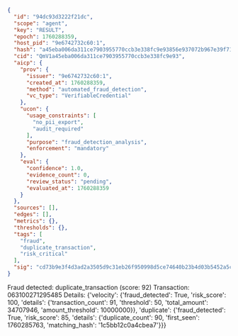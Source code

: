 ```json
{
  "id": "94dc93d3222f21dc",
  "scope": "agent",
  "key": "RESULT",
  "epoch": 1760288359,
  "host_pid": "9e6742732c60:1",
  "hash": "a45eba006da311ce7903955770ccb3e338fc9e93856e937072b967e39f71a132",
  "cid": "QmV1a45eba006da311ce7903955770ccb3e338fc9e93",
  "aicp": {
    "prov": {
      "issuer": "9e6742732c60:1",
      "created_at": 1760288359,
      "method": "automated_fraud_detection",
      "vc_type": "VerifiableCredential"
    },
    "ucon": {
      "usage_constraints": [
        "no_pii_export",
        "audit_required"
      ],
      "purpose": "fraud_detection_analysis",
      "enforcement": "mandatory"
    },
    "eval": {
      "confidence": 1.0,
      "evidence_count": 0,
      "review_status": "pending",
      "evaluated_at": 1760288359
    }
  },
  "sources": [],
  "edges": [],
  "metrics": {},
  "thresholds": {},
  "tags": [
    "fraud",
    "duplicate_transaction",
    "risk_critical"
  ],
  "sig": "cd73b9e3f4d3ad2a3505d9c31eb26f950998d5ce74640b23b4d03b5452a5c034"
}
```

Fraud detected: duplicate_transaction (score: 92)
Transaction: 063100271295485
Details: {'velocity': {'fraud_detected': True, 'risk_score': 100, 'details': {'transaction_count': 91, 'threshold': 50, 'total_amount': 34707946, 'amount_threshold': 10000000}}, 'duplicate': {'fraud_detected': True, 'risk_score': 85, 'details': {'duplicate_count': 90, 'first_seen': 1760285763, 'matching_hash': '1c5bb12c0a4cbea7'}}}